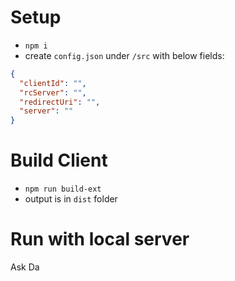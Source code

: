 # Setup

- `npm i`
- create `config.json` under `/src` with below fields:

```json
{
  "clientId": "",
  "rcServer": "",
  "redirectUri": "",
  "server": ""
}
```

# Build Client

- `npm run build-ext`
- output is in `dist` folder

# Run with local server

Ask Da